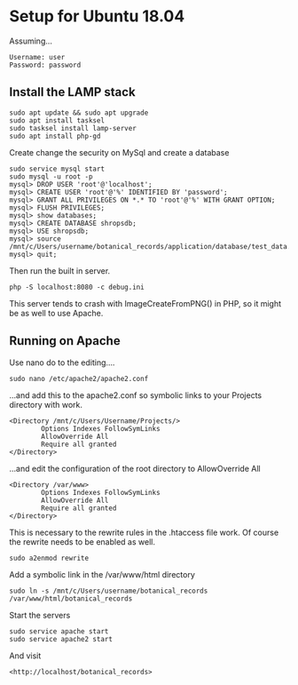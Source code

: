 # Setup for Ubuntu 18.04

Assuming...

    Username: user
    Password: password

## Install the LAMP stack

    sudo apt update && sudo apt upgrade
    sudo apt install tasksel
    sudo tasksel install lamp-server
    sudo apt install php-gd

Create change the security on MySql and create a database

    sudo service mysql start
    sudo mysql -u root -p
    mysql> DROP USER 'root'@'localhost';
    mysql> CREATE USER 'root'@'%' IDENTIFIED BY 'password';
    mysql> GRANT ALL PRIVILEGES ON *.* TO 'root'@'%' WITH GRANT OPTION;
    mysql> FLUSH PRIVILEGES;
    mysql> show databases;
    mysql> CREATE DATABASE shropsdb;
    mysql> USE shropsdb;
    mysql> source /mnt/c/Users/username/botanical_records/application/database/test_data.sql;
    mysql> quit;

Then run the built in server.

    php -S localhost:8080 -c debug.ini

This server tends to crash with ImageCreateFromPNG() in PHP, so it might be as well to use Apache.

## Running on Apache

Use nano do to the editing….

	sudo nano /etc/apache2/apache2.conf

...and add this to the apache2.conf so symbolic links to your Projects directory with work.

    <Directory /mnt/c/Users/Username/Projects/>
            Options Indexes FollowSymLinks
            AllowOverride All
            Require all granted
    </Directory>

...and edit the configuration of the root directory to AllowOverride All

    <Directory /var/www>
            Options Indexes FollowSymLinks
            AllowOverride All
            Require all granted
    </Directory>

This is necessary to the rewrite rules in the .htaccess file work.  Of course the rewrite needs to be enabled as well.

    sudo a2enmod rewrite

Add a symbolic link in the /var/www/html directory

    sudo ln -s /mnt/c/Users/username/botanical_records /var/www/html/botanical_records

Start the servers

    sudo service apache start
    sudo service apache2 start

And visit

    <http://localhost/botanical_records>
